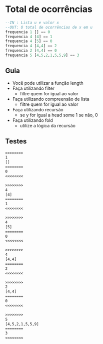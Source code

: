 # Total de ocorrências

```hs
--IN : Lista u e valor x
--OUT: O total de ocorrências de x em u
frequencia 1 [] == 0
frequencia 4 [4] == 1
frequencia 4 [5] == 0
frequencia 4 [4,4] == 2
frequencia 2 [4,4] == 0
frequencia 5 [4,5,2,1,5,5,9] == 3
```

## Guia

- Você pode utilizar a função length
- Faça utilizando filter
  - filtre quem for igual ao valor
- Faça utilizando compreensão de lista
  - filtre quem for igual ao valor
- Faça utilizando recursão
  - se y for igual a head some 1 se não, 0
- Faça utilizando fold
  - utilize a lógica da recursão

## Testes

```txt
>>>>>>>>
1
[]
========
0
<<<<<<<<

>>>>>>>>
4
[4]
========
1
<<<<<<<<

>>>>>>>>
4
[5]
========
0
<<<<<<<<

>>>>>>>>
4
[4,4]
========
2
<<<<<<<<

>>>>>>>>
2
[4,4]
========
0
<<<<<<<<

>>>>>>>>
5
[4,5,2,1,5,5,9]
========
3
<<<<<<<<

```
